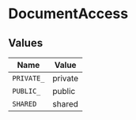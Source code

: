# DocumentAccess


## Values

| Name       | Value      |
| ---------- | ---------- |
| `PRIVATE_` | private    |
| `PUBLIC_`  | public     |
| `SHARED`   | shared     |